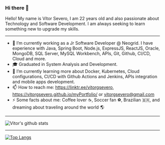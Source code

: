 ### Hi there 👋

Hello! My name is Vítor Severo, I am 22 years old and also passionate about Technology and Software Development. I am always seeking to learn something new to upgrade my skills.

---------------------------------------------------------------------------------------------------------------------------------------------------------------------------------

- 🔭  I’m currently working as a Jr Software Developer @ Neogrid. I have experience with Java, Spring Boot, Node.js, ExpressJS, ReactJS, Oracle, MongoDB, SQL Server, MySQL Workbench, APIs, Git, Github, CI/CD, Cloud and more. 
- 🎓 Graduated in System Analysis and Development.
- 🌱 I’m currently learning more about Docker, Kubernetes, Cloud configurations, CI/CD with Github Actions and Jenkins, APIs integration and mobile apps development.
- 📫 How to reach me: https://linktr.ee/vitorgsevero, https://vitorgsevero.github.io/myPortfolio/ or vitorgsevero@gmail.com
- ⚡ Some facts about me: Coffee lover ☕, Soccer fan ⚽, Brazilian 🇧🇷, and dreaming about traveling around the world 🌎 

---------------------------------------------------------------------------------------------------------------------------------------------------------------------------------

![Vitor's github stats](https://github-readme-stats.vercel.app/api?username=vitorgsevero&show_icons=true&theme=dark)

---------------------------------------------------------------------------------------------------------------------------------------------------------------------------------

[![Top Langs](https://github-readme-stats.vercel.app/api/top-langs/?username=vitorgsevero&hide=c,php)](https://github.com/vitorgsevero/github-readme-stats)

